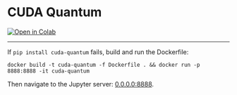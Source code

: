 # CUDA Quantum

[![Open in Colab](https://colab.research.google.com/assets/colab-badge.svg)](https://colab.research.google.com/github/ionq-samples/getting-started/blob/main/cuda-quantum/main.ipynb)

---

If `pip install cuda-quantum` fails, build and run the Dockerfile:

```shell
docker build -t cuda-quantum -f Dockerfile . && docker run -p 8888:8888 -it cuda-quantum
```

Then navigate to the Jupyter server: [0.0.0.0:8888](http://0.0.0.0:8888).
